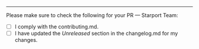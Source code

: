 

---

Please make sure to check the following for your PR — Starport Team:

- [ ] I comply with the contributing.md.
- [ ] I have updated the _Unreleased_ section in the changelog.md for my changes.
